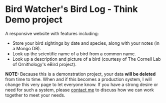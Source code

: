 # Bird Watcher's Bird Log - Think Demo project

A responsive website with features including:

*   Store your bird sightings by date and species, along with your notes (in a Mongo DB).
*   Look up the scientific name of a bird from a common name.
*   Look up a description and picture of a bird (courtesy of The Cornell Lab of Ornithology's eBird project).

**NOTE:** Because this is a demonstration project, your data **will be deleted** from time to time. When and if this becomes a production system, I will change this very page to let everyone know. If you have a strong desire or need for such a system, please [contact me](http://mendoclick.com/contact.htm) to discuss how we can work together to meet your needs.
